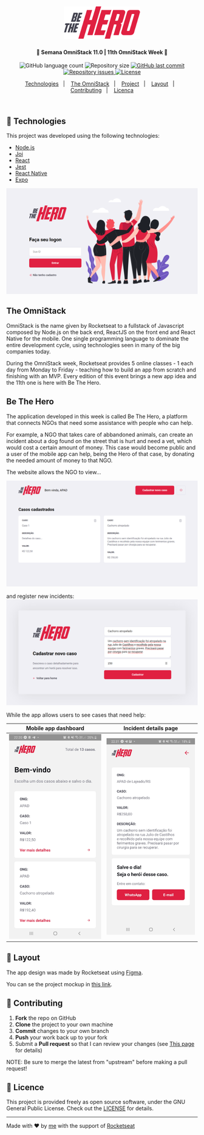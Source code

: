 <h1 align="center">
    <img alt="Be The Hero" title="Be the Hero Logo" src="frontend/src/assets/logo.svg" width="200px" />
</h1>

<h4 align="center">
  🚀 Semana OmniStack 11.0    |    11th OmniStack Week 🚀
</h4>
<p align="center">
  <img alt="GitHub language count" src="https://img.shields.io/github/languages/count/Alcsaw/week-11">

  <img alt="Repository size" src="https://img.shields.io/github/repo-size/Alcsaw/week-11">
  
  <a href="https://github.com/Alcsaw/week-11/commits/master">
    <img alt="GitHub last commit" src="https://img.shields.io/github/last-commit/Alcsaw/week-11">
  </a>

  <a href="https://github.com/Alcsaw/week-11/issues">
    <img alt="Repository issues" src="https://img.shields.io/github/issues/Alcsaw/week-11">
  </a>

  <a href="https://github.com/Alcsaw/week-11/blob/master/LICENSE">
    <img alt="License" src="https://img.shields.io/badge/license-GNU3-brightgreen">
  </a>
  
</p>

<p align="center">
  <a href="#rocket-technologies">Technologies</a>&nbsp;&nbsp;&nbsp;|&nbsp;&nbsp;&nbsp;
  <a href="#the-omnistack">The OmniStack</a>&nbsp;&nbsp;&nbsp;|&nbsp;&nbsp;&nbsp;
  <a href="#be-the-hero">Project</a>&nbsp;&nbsp;&nbsp;|&nbsp;&nbsp;&nbsp;
  <a href="#-layout">Layout</a>&nbsp;&nbsp;&nbsp;|&nbsp;&nbsp;&nbsp;
  <a href="#-contributing">Contributing</a>&nbsp;&nbsp;&nbsp;|&nbsp;&nbsp;&nbsp;
  <a href="#memo-licença">Licença</a>
</p>

<br>

## :rocket: Technologies

This project was developed using the following technologies:

- [Node.js](https://nodejs.org/en/)
- [Joi](https://hapi.dev/module/joi/)
- [React](https://reactjs.org)
- [Jest](https://jestjs.io/)
- [React Native](https://facebook.github.io/react-native/)
- [Expo](https://expo.io/)

![Login page](/readme_images/BeTheHero-LoginPage.png)

## The OmniStack

OmniStack is the name given by Rocketseat to a fullstack of Javascript composed by Node.js on the back end, ReactJS on the front end and React Native for the mobile. One single programming language to dominate the entire development cycle, using technologies seen in many of the big companies today.


During the OmniStack week, Rocketseat provides 5 online classes - 1 each day from Monday to Friday - teaching how to build an app from scratch and finishing with an MVP. Every edition of this event brings a new app idea and the 11th one is here with Be The Hero.

## Be The Hero

The application developed in this week is called Be The Hero, a platform that connects NGOs  that need some assistance with people who can help.


For example, a NGO that takes care of abbandoned animals, can create an incident about a dog found on the street that is hurt and need a vet, which would cost a certain amount of money. This case would become public and a user of the mobile app can help, being the Hero of that case, by donating the needed amount of money to that NGO.


The website allows the NGO to view...

![NGO Profile page](/readme_images/BeTheHero-NGOProfilePage.png)

and register new incidents:
![Registering a new incident](/readme_images/BeTheHero-NewIncident.png)


While the app allows users to see cases that need help:


Mobile app dashboard       |  Incident details page
:-------------------------:|:-------------------------:
![Mobile app's dashboard](/readme_images/BeTheHero-AppDashboard.jpg)  |  ![Incident details page](/readme_images/BeTheHero-IncidentDetails.jpg)

## 🔖 Layout

The app design was made by Rocketseat using [Figma](https://figma.com).

You can se the project mockup in [this link](https://www.figma.com/file/2C2yvw7jsCOGmaNUDftX9n/Be-The-Hero-OmniStack-11?node-id=0%3A1).


## 🤔 Contributing

 1. **Fork** the repo on GitHub
 2. **Clone** the project to your own machine
 3. **Commit** changes to your own branch
 4. **Push** your work back up to your fork
 5. Submit a **Pull request** so that I can review your changes (see [This page](https://help.github.com/pt/github/collaborating-with-issues-and-pull-requests/creating-a-pull-request) for details)

NOTE: Be sure to merge the latest from "upstream" before making a pull request!

## :memo: Licence

This project is provided freely as open source software, under the GNU General Public
License. Check out the [LICENSE](LICENSE.md) for details.

---

Made with ♥ by [me](https://www.linkedin.com/in/alcsaw/) with the support of [Rocketseat](rocketseat.com.br)
